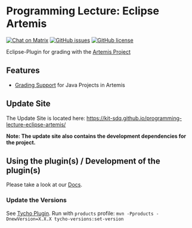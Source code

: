 # Programming Lecture: Eclipse Artemis
[![Chat on Matrix](https://matrix.to/img/matrix-badge.svg)](https://matrix.to/#/#eclipse-artemis:kit.edu)
[![GitHub issues](https://img.shields.io/github/issues/kit-sdq/programming-lecture-eclipse-artemis.svg?style=square)](https://github.com/kit-sdq/programming-lecture-eclipse-artemis/issues)
[![GitHub license](https://img.shields.io/badge/license-EPL_2.0-blue.svg?style=square)](https://github.com/kit-sdq/programming-lecture-eclipse-artemis/blob/main/LICENSE)


Eclipse-Plugin for grading with the [Artemis Project](https://github.com/ls1intum/Artemis)

## Features
* [Grading Support](https://github.com/kit-sdq/programming-lecture-eclipse-artemis/wiki) for Java Projects in Artemis

## Update Site
The Update Site is located here: https://kit-sdq.github.io/programming-lecture-eclipse-artemis/

**Note: The update site also contains the development dependencies for the project.**

## Using the plugin(s) / Development of the plugin(s)
Please take a look at our [Docs](https://github.com/kit-sdq/programming-lecture-eclipse-artemis/wiki/Development).

### Update the Versions
See [Tycho Plugin](https://www.eclipse.org/tycho/sitedocs/tycho-release/tycho-versions-plugin/set-version-mojo.html#tycho-versions-set-version). Run with `products` profile: `mvn -Pproducts -DnewVersion=X.X.X tycho-versions:set-version`
